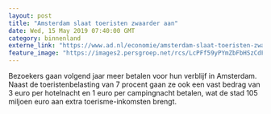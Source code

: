 ```yaml
---
layout: post
title: "Amsterdam slaat toeristen zwaarder aan"
date: Wed, 15 May 2019 07:40:00 GMT
category: binnenland
externe_link: "https://www.ad.nl/economie/amsterdam-slaat-toeristen-zwaarder-aan~a0331640/"
feature_image: "https://images2.persgroep.net/rcs/LcPFf59yPYmZbFbHSzCdFoawsqs/diocontent/143820630/_fitwidth/400/?appId=21791a8992982cd8da851550a453bd7f&quality=0.7"
---
```


Bezoekers gaan volgend jaar meer betalen voor hun verblijf in Amsterdam. Naast de toeristenbelasting van 7 procent gaan ze ook een vast bedrag van 3 euro per hotelnacht en 1 euro per campingnacht betalen, wat de stad 105 miljoen euro aan extra toerisme-inkomsten brengt.
